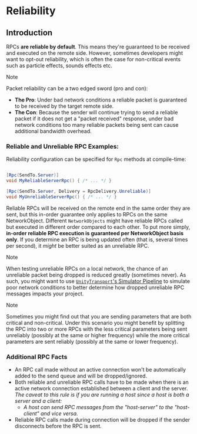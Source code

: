 # Reliability

## Introduction
RPCs **are reliable by default**.  This means they're guaranteed to be received and executed on the remote side. However, sometimes developers might want to opt-out reliability, which is often the case for non-critical events such as particle effects, sounds effects etc.

> [!NOTE]
>Packet reliability can be a two edged sword (pro and con):
>- **The Pro**: Under bad network conditions a reliable packet is guaranteed to be received by the target remote side.
>- **The Con**: Because the sender will continue trying to send a reliable packet if it does not get a "packet received" response, under bad network conditions too many reliable packets being sent can cause additional bandwidth overhead.

### Reliable and Unreliable RPC Examples:
Reliability configuration can be specified for `Rpc` methods at compile-time:

```csharp

[Rpc(SendTo.Server)]
void MyReliableServerRpc() { /* ... */ }

[Rpc(SendTo.Server, Delivery = RpcDelivery.Unreliable)]
void MyUnreliableServerRpc() { /* ... */ }
```

Reliable RPCs will be received on the remote end in the same order they are sent, but this in-order guarantee only applies to RPCs on the same NetworkObject. Different `NetworkObjects` might have reliable RPCs called but executed in different order compared to each other. To put more simply, **in-order reliable RPC execution is guaranteed per NetworkObject basis only**.  If you determine an RPC is being updated often (that is, several times per second), it _might_ be better suited as an unreliable RPC.

> [!NOTE]
> When testing unreliable RPCs on a local network, the chance of an unreliable packet being dropped is reduced greatly (sometimes never).  As such, you might want to use [`UnityTransport`'s Simulator Pipeline](https://docs-multiplayer.unity3d.com/transport/current/pipelines#simulator-pipeline) to simulate poor network conditions to better determine how dropped unreliable RPC messages impacts your project.

> [!NOTE]
> Sometimes you might find out that you are sending parameters that are both critical and non-critical.  Under this scenario you might benefit by splitting the RPC into two or more RPCs with the less critical parameters being sent unreliably (possibly at the same or higher frequency) while the more critical parameters are sent reliably (possibly at the same or lower frequency).

### Additional RPC Facts
- An RPC call made without an active connection won't be automatically added to the send queue and will be dropped/ignored.
- Both reliable and unreliable RPC calls have to be made when there is an active network connection established between a client and the server. _The caveat to this rule is if you are running a host since a host is both a server and a client:_
    - _A host can send RPC messages from the "host-server" to the "host-client" and vice versa._
- Reliable RPC calls made during connection will be dropped if the sender disconnects before the RPC is sent.
